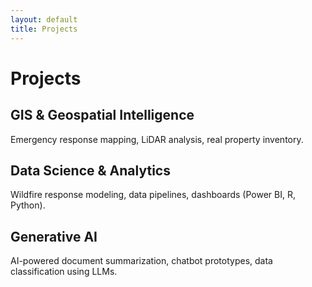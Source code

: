 ```yaml
---
layout: default
title: Projects
---
```


# Projects

## GIS & Geospatial Intelligence

Emergency response mapping, LiDAR analysis, real property inventory.

## Data Science & Analytics

Wildfire response modeling, data pipelines, dashboards (Power BI, R, Python).

## Generative AI

AI-powered document summarization, chatbot prototypes, data classification using LLMs.
